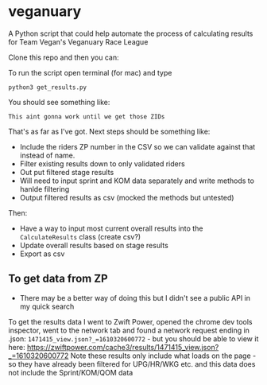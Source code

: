 # veganuary

A Python script that could help automate the process of calculating results for Team Vegan's Veganuary Race League

Clone this repo and then you can:

To run the script open terminal (for mac) and type
```
python3 get_results.py
```

You should see something like:
```
This aint gonna work until we get those ZIDs
```

That's as far as I've got. Next steps should be something like:
- Include the riders ZP number in the CSV so we can validate against that instead of name.
- Filter existing results down to only validated riders
- Out put filtered stage results
- Will need to input sprint and KOM data separately and write methods to hanlde filtering
- Output filtered results as csv (mocked the methods but untested)

Then:
- Have a way to input most current overall results into the `CalculateResults` class (create csv?)
- Update overall results based on stage results
- Export as csv

## To get data from ZP
- There may be a better way of doing this but I didn't see a public API in my quick search

To get the results data I went to Zwift Power, opened the chrome dev tools inspector, went to the network tab and found a network request ending in .json: `1471415_view.json?_=1610320600772` - but you should be able to view it here: https://zwiftpower.com/cache3/results/1471415_view.json?_=1610320600772
Note these results only include what loads on the page - so they have already been filtered for UPG/HR/WKG etc. and this data does not include the Sprint/KOM/QOM data
